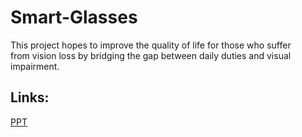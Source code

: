 # Smart-Glasses

This project hopes to improve the quality of life for those who suffer from vision loss by bridging the gap between daily duties and visual impairment.

## Links:
[PPT](https://www.canva.com/design/DAF_NoWUpu0/HDrL0xVAEew0XCDKkPs84Q/view?utm_content=DAF_NoWUpu0&utm_campaign=designshare&utm_medium=link&utm_source=editor)
